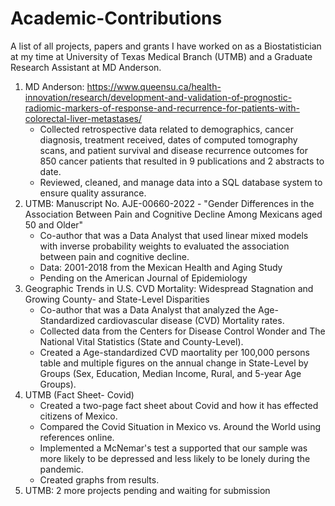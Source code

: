 # Academic-Contributions
A list of all projects, papers and grants I have worked on as a Biostatistician at my time at University of Texas Medical Branch (UTMB) and a Graduate Research Assistant at MD Anderson.

1. MD Anderson: https://www.queensu.ca/health-innovation/research/development-and-validation-of-prognostic-radiomic-markers-of-response-and-recurrence-for-patients-with-colorectal-liver-metastases/
    + Collected retrospective data related to demographics, cancer diagnosis, treatment received, dates of computed tomography scans, and patient survival and disease recurrence outcomes for 850 cancer patients that resulted in 9 publications and 2 abstracts to date.
    + Reviewed, cleaned, and manage data into a SQL database system to ensure quality assurance.
2. UTMB: Manuscript No. AJE-00660-2022 - "Gender Differences in the Association Between Pain and Cognitive Decline Among Mexicans aged 50 and Older"
    + Co-author that was a Data Analyst that used linear mixed models with inverse probability weights to evaluated the association between pain and cognitive decline.
    + Data: 2001-2018 from the Mexican Health and Aging Study
    + Pending on the American Journal of Epidemiology
3. Geographic Trends in U.S. CVD Mortality: Widespread Stagnation and Growing County- and State-Level Disparities
    + Co-author that was a Data Analyst that analyzed the Age-Standardized cardiovascular disease (CVD) Mortality rates.
    + Collected data from the Centers for Disease Control Wonder and The National Vital Statistics (State and County-Level).
    + Created a Age-standardized CVD maortality per 100,000 persons table and multiple figures on the annual change in State-Level by Groups (Sex, Education, Median  Income, Rural, and 5-year Age Groups).
4. UTMB (Fact Sheet- Covid)
    + Created a two-page fact sheet about Covid and how it has effected citizens of Mexico.
    + Compared the Covid Situation in Mexico vs. Around the World using references online. 
    + Implemented a McNemar's test a supported that our sample was more likely to be depressed and less likely to be lonely during the pandemic. 
    + Created graphs from results.
5. UTMB: 2 more projects pending and waiting for submission
